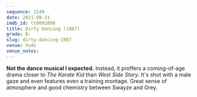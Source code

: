```yaml
---
sequence: 1149
date: 2021-08-21
imdb_id: tt0092890
title: Dirty Dancing (1987)
grade: B-
slug: dirty-dancing-1987
venue: Vudu
venue_notes:
---
```


**Not the dance musical I expected.** Instead, it proffers a coming-of-age drama closer to <span data-imdb-id="tt0087538">_The Karate Kid_</span> than <span data-imdb-id="tt0055614">_West Side Story_</span>. It's shot with a male gaze and even features even a training montage. Great sense of atmosphere and good chemistry between Swayze and Grey.
